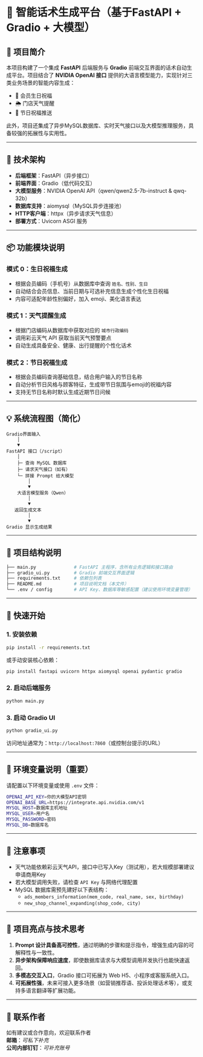 # 🎁 智能话术生成平台（基于FastAPI + Gradio + 大模型）

## 📘 项目简介

本项目构建了一个集成 **FastAPI** 后端服务与 **Gradio** 前端交互界面的话术自动生成平台。项目结合了 **NVIDIA OpenAI 接口** 提供的大语言模型能力，实现针对三类业务场景的智能内容生成：

- 🎂 会员生日祝福
- 🌦️ 门店天气提醒
- 🎉 节日祝福推送

此外，项目还集成了异步MySQL数据库、实时天气接口以及大模型推理服务，具备较强的拓展性与实用性。

---

## 🔧 技术架构

- **后端框架**：FastAPI（异步接口）
- **前端界面**：Gradio（低代码交互）
- **大模型服务**：NVIDIA OpenAI API（qwen/qwen2.5-7b-instruct & qwq-32b）
- **数据库支持**：aiomysql（MySQL异步连接池）
- **HTTP客户端**：httpx（异步请求天气信息）
- **部署方式**：Uvicorn ASGI 服务

---

## 📦 功能模块说明

### 模式 0：生日祝福生成
- 根据会员编码（手机号）从数据库中查询 `姓名、性别、生日`
- 自动结合会员信息、当前日期与可选补充信息生成个性化生日祝福
- 内容可适配年龄性别偏好，加入 emoji、美化语言表达

### 模式 1：天气提醒生成
- 根据门店编码从数据库中获取对应的 `城市行政编码`
- 调用彩云天气 API 获取当前天气预警要点
- 自动生成具备安全、健康、出行提醒的个性化话术

### 模式 2：节日祝福生成
- 根据会员编码查询基础信息，结合用户输入的节日名称
- 自动分析节日风格与顾客特征，生成带节日氛围与emoji的祝福内容
- 支持无节日名称时默认生成近期节日问候

---

## 💡 系统流程图（简化）

```
Gradio界面输入
    │
    ▼
FastAPI 接口（/script）
    │
    ├─ 查询 MySQL 数据库
    ├─ 请求天气接口（如有）
    └─ 拼接 Prompt 给大模型
        │
        ▼
    大语言模型服务（Qwen）
        │
        ▼
   返回生成文本
        │
        ▼
Gradio 显示生成结果
```

---

## 📁 项目结构说明

```bash
├── main.py              # FastAPI 主程序，含所有业务逻辑和接口路由
├── gradio_ui.py         # Gradio 前端交互界面逻辑
├── requirements.txt     # 依赖包列表
├── README.md            # 项目说明文档（本文件）
└── .env / config        # API Key、数据库等敏感配置（建议使用环境变量管理）
```

---

## 🚀 快速开始

### 1. 安装依赖

```bash
pip install -r requirements.txt
```

或手动安装核心依赖：

```bash
pip install fastapi uvicorn httpx aiomysql openai pydantic gradio
```

### 2. 启动后端服务

```bash
python main.py
```

### 3. 启动 Gradio UI

```bash
python gradio_ui.py
```

访问地址通常为：`http://localhost:7860`（或控制台提示的URL）

---

## 🔐 环境变量说明（重要）

请配置以下环境变量或使用 `.env` 文件：

```bash
OPENAI_API_KEY=你的大模型API密钥
OPENAI_BASE_URL=https://integrate.api.nvidia.com/v1
MYSQL_HOST=数据库主机地址
MYSQL_USER=用户名
MYSQL_PASSWORD=密码
MYSQL_DB=数据库名
```

---

## 📌 注意事项

- 天气功能依赖彩云天气API，接口中已写入Key（测试用），若大规模部署建议申请商用Key
- 若大模型调用失败，请检查 `API Key` 与网络代理配置
- MySQL 数据库需预先建好以下表结构：
  - `ads_members_information(mem_code, real_name, sex, birthday)`
  - `new_shop_channel_expanding(shop_code, city)`

---

## 🧠 项目亮点与技术思考

1. **Prompt 设计具备高可控性**，通过明确的步骤和提示指令，增强生成内容的可解释性与一致性。
2. **异步架构保障响应速度**，即使数据库请求与大模型调用并发执行也能快速返回。
3. **多模态交互入口**，Gradio 接口可拓展为 Web H5、小程序或客服系统入口。
4. **可拓展性强**，未来可接入更多场景（如营销推荐语、投诉处理话术等），或支持多语言翻译等扩展功能。

---

## 📮 联系作者

如有建议或合作意向，欢迎联系作者  
**邮箱**：_可私下补充_  
**公司内部钉钉**：_可补充账号_
